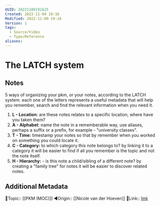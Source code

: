 ```yaml
---
UUID: 20221109191625
Created: 2022-11-09 19:16
Modified: 2022-11-09 19:16
Version: 1
tags:
  - Source/Video
  - Type/Reference
aliases: 
---
```


# The LATCH system

## Notes

5 ways of organizing your pkm, or your notes, according to the LATCH system. each one of the letters represents a useful metadata that will help you remember, search and find the relevant information when you need it.

1. **L - Location**: are these notes relates to a specific location, where have you taken them?
2. **A - Alphabet**: name the note in a rememberable way, use aliases, perhaps a suffix or a prefix, for example - "university classes".
3. **T - Time:** timestamp your notes so that by remember when you worked on something you could locate it.
4. **C - Category:** to which category this note belongs to? by linking it to a category it will be easier to find if all you remember is the topic and not the note itself.
5. **H - Hierarchy:** - is this note a child/sibling of a different note? by creating a "family tree" for notes it will be easier to discover related notes.

## Additional Metadata
🔼Topic:: [[PKM (MOC)]]
◀Origin:: [[Nicole van der Hoeven]]
🔗Link:: [link](https://www.youtube.com/watch?v=vS-b_RUtL1A)
